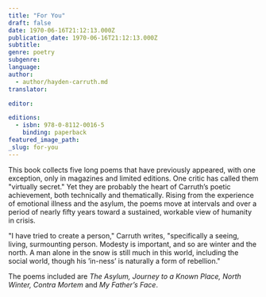 ```yaml
---
title: "For You"
draft: false
date: 1970-06-16T21:12:13.000Z
publication_date: 1970-06-16T21:12:13.000Z
subtitle:
genre: poetry
subgenre:
language:
author:
  - author/hayden-carruth.md
translator:

editor:

editions:
  - isbn: 978-0-8112-0016-5
    binding: paperback
featured_image_path:
_slug: for-you
---
```


This book collects five long poems that have previously appeared, with one exception, only in magazines and limited editions. One critic has called them "virtually secret." Yet they are probably the heart of Carruth’s poetic achievement, both technically and thematically. Rising from the experience of emotional illness and the asylum, the poems move at intervals and over a period of nearly fifty years toward a sustained, workable view of humanity in crisis.

"I have tried to create a person," Carruth writes, "specifically a seeing, living, surmounting person. Modesty is important, and so are winter and the north. A man alone in the snow is still much in this world, including the social world, though his ’in-ness’ is naturally a form of rebellion."

The poems included are _The Asylum, Journey to a Known Place, North Winter, Contra Mortem_ and _My Father’s Face_.

